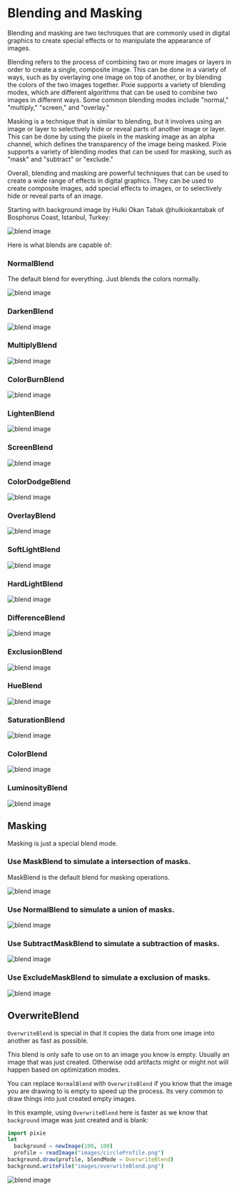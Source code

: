 # Blending and Masking

Blending and masking are two techniques that are commonly used in digital graphics to create special effects or to manipulate the appearance of images.

Blending refers to the process of combining two or more images or layers in order to create a single, composite image. This can be done in a variety of ways, such as by overlaying one image on top of another, or by blending the colors of the two images together. Pixie supports a variety of blending modes, which are different algorithms that can be used to combine two images in different ways. Some common blending modes include "normal," "multiply," "screen," and "overlay."

Masking is a technique that is similar to blending, but it involves using an image or layer to selectively hide or reveal parts of another image or layer. This can be done by using the pixels in the masking image as an alpha channel, which defines the transparency of the image being masked. Pixie supports a variety of blending modes that can be used for masking, such as "mask" and "subtract" or "exclude."

Overall, blending and masking are powerful techniques that can be used to create a wide range of effects in digital graphics. They can be used to create composite images, add special effects to images, or to selectively hide or reveal parts of an image.

Starting with background image by Hulki Okan Tabak @hulkiokantabak of Bosphorus Coast, Istanbul, Turkey:

![blend image](images/background.png)

Here is what blends are capable of:

### NormalBlend

The default blend for everything. Just blends the colors normally.

![blend image](images/blendNormalBlend.png)

### DarkenBlend

![blend image](images/blendDarkenBlend.png)

### MultiplyBlend

![blend image](images/blendMultiplyBlend.png)

### ColorBurnBlend

![blend image](images/blendColorBurnBlend.png)

### LightenBlend

![blend image](images/blendLightenBlend.png)

### ScreenBlend

![blend image](images/blendScreenBlend.png)

### ColorDodgeBlend

![blend image](images/blendColorDodgeBlend.png)

### OverlayBlend

![blend image](images/blendOverlayBlend.png)

### SoftLightBlend

![blend image](images/blendSoftLightBlend.png)

### HardLightBlend

![blend image](images/blendHardLightBlend.png)

### DifferenceBlend

![blend image](images/blendDifferenceBlend.png)

### ExclusionBlend

![blend image](images/blendExclusionBlend.png)

### HueBlend

![blend image](images/blendHueBlend.png)

### SaturationBlend

![blend image](images/blendSaturationBlend.png)

### ColorBlend

![blend image](images/blendColorBlend.png)

### LuminosityBlend

![blend image](images/blendLuminosityBlend.png)

## Masking

Masking is just a special blend mode.

### Use MaskBlend to simulate a intersection of masks.

MaskBlend is the default blend for masking operations.

![blend image](images/bool_intersect.png)

### Use NormalBlend to simulate a union of masks.

![blend image](images/bool_union.png)

### Use SubtractMaskBlend to simulate a subtraction of masks.

![blend image](images/bool_subtract.png)

### Use ExcludeMaskBlend to simulate a exclusion of masks.

![blend image](images/bool_exclude.png)

<!-- ### MaskBlend

Default masking blend that is used to mask out or cut out areas.

![blend image](images/blendMaskBlend.png)

### SubtractMaskBlend

Subtract is just the opposite of mask blend.

![blend image](images/blendSubtractMaskBlend.png)

### ExcludeMaskBlend

![blend image](images/blendExcludeMaskBlend.png) -->

## OverwriteBlend

`OverwriteBlend` is special in that it copies the data from one image into another as fast as possible.

This blend is only safe to use on to an image you know is empty. Usually an image that was just created.
Otherwise odd artifacts might or might not will happen based on optimization modes.

You can replace `NormalBlend` with `OverwriteBlend` if you know that the image you are drawing to is empty to speed up the process.
Its very common to draw things into just created empty images.

In this example, using `OverwriteBlend` here is faster as we know that `background` image was just created and is blank:

```nim
import pixie
let
  background = newImage(100, 100)
  profile = readImage("images/circleProfile.png")
background.draw(profile, blendMode = OverwriteBlend)
background.writeFile("images/overwriteBlend.png")
```

![blend image](images/overwriteBlend.png)
